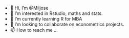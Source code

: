 - 👋 Hi, I’m @Miijose
- 👀 I’m interested in Rstudio, maths and stats.
- 🌱 I’m currently learning R for MBA
- 💞️ I’m looking to collaborate on econometrics projects.
- 📫 How to reach me ... 

<!---
Miijose/Miijose is a ✨ special ✨ repository because its `README.md` (this file) appears on your GitHub profile.
You can click the Preview link to take a look at your changes.
--->
